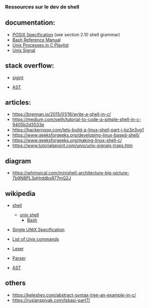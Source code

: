 ### Ressources sur le dev de shell

## documentation:

* [POSIX Specification](https://pubs.opengroup.org/onlinepubs/9699919799/utilities/V3_chap02.html) (see section 2.10 shell grammar)
* [Bash Reference Manual](https://www.gnu.org/savannah-checkouts/gnu/bash/manual/bash.html) 
* [Unix Processes in C Playlist](https://www.youtube.com/playlist?list=PLfqABt5AS4FkW5mOn2Tn9ZZLLDwA3kZUY)
* [Unix Signal](https://www.linuxtricks.fr/wiki/signaux-unix-unix-signals)

## stack overflow:

* [sigint](https://stackoverflow.com/questions/16828378/readline-get-a-new-prompt-on-sigint)

* [AST](https://stackoverflow.com/questions/21150454/representing-an-abstract-syntax-tree-in-c)

## articles:

* https://brennan.io/2015/01/16/write-a-shell-in-c/
* https://medium.com/swlh/tutorial-to-code-a-simple-shell-in-c-9405b2d3533e
* https://hackernoon.com/lets-build-a-linux-shell-part-i-bz3n3vg1
* https://www.geeksforgeeks.org/developing-linux-based-shell/
* https://www.geeksforgeeks.org/making-linux-shell-c/
* https://www.tutorialspoint.com/unix/unix-signals-traps.htm

## diagram

* https://whimsical.com/minishell-architecture-big-picture-7b9N8PL3qHrddbs977mQ2J


## wikipedia

* [shell](https://en.wikipedia.org/wiki/Shell_(computing))
    * [unix shell](https://en.wikipedia.org/wiki/Unix_shell)
        * [Bash](https://en.wikipedia.org/wiki/Bash_(Unix_shell))
* [Single UNIX Specification](https://en.wikipedia.org/wiki/Single_UNIX_Specification)
* [List of Unix commands](https://en.wikipedia.org/wiki/List_of_Unix_commands)

* [Lexer](https://en.wikipedia.org/wiki/Lexical_analysis)
* [Parser](https://en.wikipedia.org/wiki/Parsing#Parser)

* [AST](https://en.wikipedia.org/wiki/Abstract_syntax_tree)

## others

* https://keleshev.com/abstract-syntax-tree-an-example-in-c/
* https://ruslanspivak.com/lsbasi-part7/